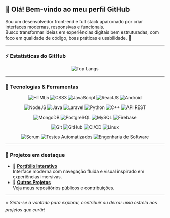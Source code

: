 ## 👋 Olá! Bem-vindo ao meu perfil GitHub

Sou um desenvolvedor front-end e full stack apaixonado por criar interfaces modernas, responsivas e funcionais.  
Busco transformar ideias em experiências digitais bem estruturadas, com foco em qualidade de código, boas práticas e usabilidade. 🚀  

---

### ⚡ Estatísticas do GitHub

<div align="center">

![Top Langs](https://github-readme-stats.vercel.app/api/top-langs/?username=felipe-santos-swengineer&layout=compact&theme=tokyonight&hide_border=true)

</div>

---

### 🧠 Tecnologias & Ferramentas

<div align="center">

<!-- Front-end -->
![HTML5](https://img.shields.io/badge/HTML5-E34F26?style=for-the-badge&logo=html5&logoColor=white)
![CSS3](https://img.shields.io/badge/CSS3-1572B6?style=for-the-badge&logo=css3&logoColor=white)
![JavaScript](https://img.shields.io/badge/JavaScript-F7DF1E?style=for-the-badge&logo=javascript&logoColor=black)
![ReactJS](https://img.shields.io/badge/ReactJS-20232A?style=for-the-badge&logo=react&logoColor=61DAFB)
![Android](https://img.shields.io/badge/Android-3DDC84?style=for-the-badge&logo=android&logoColor=white)

<!-- Back-end -->
![NodeJS](https://img.shields.io/badge/NodeJS-43853D?style=for-the-badge&logo=node.js&logoColor=white)
![Java](https://img.shields.io/badge/Java-007396?style=for-the-badge&logo=java&logoColor=white)
![Laravel](https://img.shields.io/badge/Laravel-FF2D20?style=for-the-badge&logo=laravel&logoColor=white)
![Python](https://img.shields.io/badge/Python-3776AB?style=for-the-badge&logo=python&logoColor=white)
![C++](https://img.shields.io/badge/C++-00599C?style=for-the-badge&logo=c%2B%2B&logoColor=white)
![API REST](https://img.shields.io/badge/API%20REST-02569B?style=for-the-badge&logo=fastapi&logoColor=white)

<!-- Banco de Dados -->
![MongoDB](https://img.shields.io/badge/MongoDB-47A248?style=for-the-badge&logo=mongodb&logoColor=white)
![PostgreSQL](https://img.shields.io/badge/PostgreSQL-336791?style=for-the-badge&logo=postgresql&logoColor=white)
![MySQL](https://img.shields.io/badge/MySQL-4479A1?style=for-the-badge&logo=mysql&logoColor=white)
![Firebase](https://img.shields.io/badge/Firebase-FFCA28?style=for-the-badge&logo=firebase&logoColor=black)

<!-- DevOps & Versionamento -->
![Git](https://img.shields.io/badge/Git-F05032?style=for-the-badge&logo=git&logoColor=white)
![GitHub](https://img.shields.io/badge/GitHub-181717?style=for-the-badge&logo=github&logoColor=white)
![CI/CD](https://img.shields.io/badge/CI%2FCD-0A0A0A?style=for-the-badge&logo=githubactions&logoColor=white)
![Linux](https://img.shields.io/badge/Linux-FCC624?style=for-the-badge&logo=linux&logoColor=black)

<!-- Metodologias e Engenharia -->
![Scrum](https://img.shields.io/badge/Scrum-6DB33F?style=for-the-badge&logo=azuredevops&logoColor=white)
![Testes Automatizados](https://img.shields.io/badge/Testes%20Automatizados-FFB400?style=for-the-badge&logo=cypress&logoColor=white)
![Engenharia de Software](https://img.shields.io/badge/Engenharia%20de%20Software-007ACC?style=for-the-badge&logo=visualstudiocode&logoColor=white)

</div>

---

### 🌟 Projetos em destaque

- 🎨 [**Portfólio Interativo**](https://felipe-santos-swengineer.github.io/fs_portfolio)  
  Interface moderna com navegação fluida e visual inspirado em experiências imersivas.
- 🧩 [**Outros Projetos**](https://github.com/felipe-santos-swengineer?tab=repositories)  
  Veja meus repositórios públicos e contribuições.

---

⭐ *Sinta-se à vontade para explorar, contribuir ou deixar uma estrela nos projetos que curtir!*

